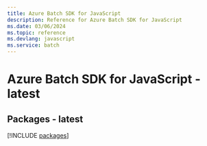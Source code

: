 ```yaml
---
title: Azure Batch SDK for JavaScript
description: Reference for Azure Batch SDK for JavaScript
ms.date: 03/06/2024
ms.topic: reference
ms.devlang: javascript
ms.service: batch
---
```

# Azure Batch SDK for JavaScript - latest
## Packages - latest
[!INCLUDE [packages](batch-index.md)]